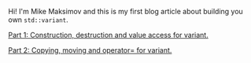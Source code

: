 Hi! I'm Mike Maksimov and this is my first blog article about building you own `std::variant`.

[Part 1: Construction, destruction and value access for variant.](part_i.md)

[Part 2: Copying, moving and operator= for variant.](part_ii.md)
